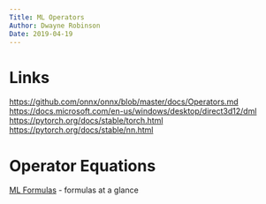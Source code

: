 ```yaml
---
Title: ML Operators
Author: Dwayne Robinson
Date: 2019-04-19
---
```


# Links

https://github.com/onnx/onnx/blob/master/docs/Operators.md  
https://docs.microsoft.com/en-us/windows/desktop/direct3d12/dml  
https://pytorch.org/docs/stable/torch.html  
https://pytorch.org/docs/stable/nn.html  

# Operator Equations

[ML Formulas](OperatorFormulas.html) - formulas at a glance

